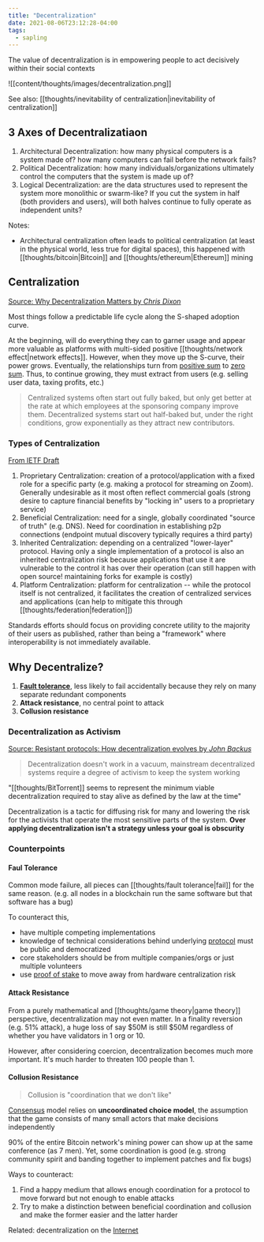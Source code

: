 ```yaml
---
title: "Decentralization"
date: 2021-08-06T23:12:28-04:00
tags:
  - sapling
---
```


The value of decentralization is in empowering people to act decisively within their social contexts

![[content/thoughts/images/decentralization.png]]

See also: [[thoughts/inevitability of centralization|inevitability of centralization]]

## 3 Axes of Decentralizatiaon

1. Architectural Decentralization: how many physical computers is a system made of? how many computers can fail before the network fails?
2. Political Decentralization: how many individuals/organizations ultimately control the computers that the system is made up of?
3. Logical Decentralization: are the data structures used to represent the system more monolithic or swarm-like? If you cut the system in half (both providers and users), will both halves continue to fully operate as independent units?

Notes:

- Architectural centralization often leads to political centralization (at least in the physical world, less true for digital spaces), this happened with [[thoughts/bitcoin|Bitcoin]] and [[thoughts/ethereum|Ethereum]] mining

## Centralization

[Source: Why Decentralization Matters by _Chris Dixon_](https://onezero.medium.com/why-decentralization-matters-5e3f79f7638e)

Most things follow a predictable life cycle along the S-shaped adoption curve.

At the beginning, will do everything they can to garner usage and appear more valuable as platforms with multi-sided positive [[thoughts/network effect|network effects]]. However, when they move up the S-curve, their power grows. Eventually, the relationships turn from [positive sum](thoughts/positive%20sum.md) to [zero sum](thoughts/zero%20sum.md). Thus, to continue growing, they must extract from users (e.g. selling user data, taxing profits, etc.)

> Centralized systems often start out fully baked, but only get better at the rate at which employees at the sponsoring company improve them. Decentralized systems start out half-baked but, under the right conditions, grow exponentially as they attract new contributors.

### Types of Centralization

[From IETF Draft](https://www.ietf.org/archive/id/draft-nottingham-avoiding-internet-centralization-03.html#name-authors-address)

1. Proprietary Centralization: creation of a protocol/application with a fixed role for a specific party (e.g. making a protocol for streaming on Zoom). Generally undesirable as it most often reflect commercial goals (strong desire to capture financial benefits by "locking in" users to a proprietary service)
2. Beneficial Centralization: need for a single, globally coordinated "source of truth" (e.g. DNS). Need for coordination in establishing p2p connections (endpoint mutual discovery typically requires a third party)
3. Inherited Centralization: depending on a centralized "lower-layer" protocol. Having only a single implementation of a protocol is also an inherited centralization risk because applications that use it are vulnerable to the control it has over their operation (can still happen with open source! maintaining forks for example is costly)
4. Platform Centralization: platform for centralization -- while the protocol itself is not centralized, it facilitates the creation of centralized services and applications (can help to mitigate this through [[thoughts/federation|federation]])

Standards efforts should focus on providing concrete utility to the majority of their users as published, rather than being a "framework" where interoperability is not immediately available.

## Why Decentralize?

1. [**Fault tolerance**](thoughts/fault%20tolerance.md), less likely to fail accidentally because they rely on many separate redundant components
2. **Attack resistance**, no central point to attack
3. **Collusion resistance**

### Decentralization as Activism

[Source: Resistant protocols: How decentralization evolves by _John Backus_](https://www.gwern.net/docs/technology/2018-07-25-johnbackus-howdecentralizationevolves.html)

> Decentralization doesn't work in a vacuum, mainstream decentralized systems require a degree of activism to keep the system working

"[[thoughts/BitTorrent]] seems to represent the minimum viable decentralization required to stay alive as defined by the law at the time"

Decentralization is a tactic for diffusing risk for many and lowering the risk for the activists that operate the most sensitive parts of the system. **Over applying decentralization isn't a strategy unless your goal is obscurity**

### Counterpoints

#### Faul Tolerance

Common mode failure, all pieces can [[thoughts/fault tolerance|fail]] for the same reason. (e.g. all nodes in a blockchain run the same software but that software has a bug)

To counteract this,

- have multiple competing implementations
- knowledge of technical considerations behind underlying [protocol](thoughts/Protocol.md) must be public and democratized
- core stakeholders should be from multiple companies/orgs or just multiple volunteers
- use [proof of stake](thoughts/proof%20of%20stake.md) to move away from hardware centralization risk

#### Attack Resistance

From a purely mathematical and [[thoughts/game theory|game theory]] perspective, decentralization may not even matter. In a finality reversion (e.g. 51% attack), a huge loss of say \$50M is still \$50M regardless of whether you have validators in 1 org or 10.

However, after considering coercion, decentralization becomes much more important. It's much harder to threaten 100 people than 1.

#### Collusion Resistance

> Collusion is "coordination that we don't like"

[Consensus](thoughts/consensus.md) model relies on **uncoordinated choice model**, the assumption that the game consists of many small actors that make decisions independently

90% of the entire Bitcoin network's mining power can show up at the same conference (as 7 men). Yet, some coordination is good (e.g. strong community spirit and banding together to implement patches and fix bugs)

Ways to counteract:

1. Find a happy medium that allows enough coordination for a protocol to move forward but not enough to enable attacks
2. Try to make a distinction between beneficial coordination and collusion and make the former easier and the latter harder

Related: decentralization on the [Internet](thoughts/Internet.md)
